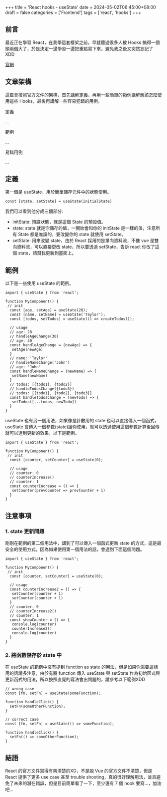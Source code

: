 +++
title = 'React hooks - useState'
date = 2024-05-02T06:45:00+08:00
draft = false
categories = ['Frontend']
tags = ['react', 'hooks']
+++

## 前言

最近正在學習 React，在我學這套框架之前，早就聽過很多人被 Hooks 搞得一個頭兩個大了，於是決定一邊學習一邊把重點寫下來，避免我之後又突然忘記了 XDD

[官網](https://react.dev/reference/react/useState)

## 文章架構

這篇會按照官方文件的架構，首先講解定義，再用一些簡單的範例講解應該怎麼使用這些 Hooks，最後再講解一些容易犯錯的用例。

定義

…

範例

…

易錯用例

…

## 定義

第一個是 useState，用於簡單儲存元件中的狀態使用。

```tsx
const [state, setState] = useState(initialState)
```

我們可以看到他分成三個部分:

- initState: 預設狀態，就是這個 State 的預設值。
- state: state 就是你儲存的值，一開始會和你的 initState 是一樣的值，注意所有 State 都是唯讀的，要改變你的 state 就使用 setState。
- setState: 用來改變 state，由於 React 採用的是單向資料流，不像 vue 是雙向資料流，可以直接更改 state，所以要透過 setState，告訴 react 你改了這個 state，請幫我更新到畫面上。

## 範例

以下是一些使用 useState 的範例。

```tsx
import { useState } from 'react';

function MyComponent() {
 // init
  const [age, setAge] = useState(28);
  const [name, setName] = useState('Taylor');
  const [todos, setTodos] = useState(() => createTodos());
  
  // usage
  // age: 28
  // handleAgeChange(30)
  // age: 30
  const handleAgeChange = (newAge) => {
   setAge(newAge)
  }
  // name: 'Taylor'
  // handleNameChange('John')
  // age: 'John'
  const handleNameChange = (newName) => {
   setName(newName)
  }
  // todos: [{todo1}, {todo2}]
  // handleTodosChange({todo3})
  // todos: [{todo1}, {todo2}, {todo3}]
  const handleTodosChange = (newTodo) => {
   setTodos([...todos, newTodo])
  }
}
```

useState 也有另一個用法，如果像是計數用的 state 也可以直接傳入一個函式， useState 會傳入一個參數(state)讓你使用，就可以透過使用這個參數計算後回傳就可以達到更新的效果，以下是範例。

```tsx
import { useState } from 'react';

function MyComponent() {
 // init
  const [counter, setCounter] = useState(0);
  
  // usage
  // counter: 0
  // counterIncrease()
  // counter: 1
  const counterIncrease = () => {
   setCounter(prevCounter => prevCounter + 1)
  }
}
```

## 注意事項

### 1. state 更新問題

剛剛在範例的第二個用法中，講到了可以傳入一個函式更新 state 的方式，這是最安全的使用方式，因為如果使用第一個用法的話，會遇到下面這個問題。

```tsx
import { useState } from 'react';

function MyComponent() {
 // init
  const [counter, setCounter] = useState(0);
  
  // usage
  const counterIncrease2 = () => {
   setCounter(counter + 1)
   setCounter(counter + 1)
  }
  // counter: 0
  // counterIncrease2()
  // counter: 1
  const showCounter = () => {
   console.log(counter)
   counterIncrease2()
   console.log(counter)
  }
}
```

### 2. 將函數儲存於 state 中

在 useState 的範例中沒有提到 function as state 的用法，但是如果你需要這樣用的話請多注意，由於有將 function 傳入 useState 與 setState 作為初始函式與更新函式的用法，所以按照直覺的寫法會出問題的，請參考以下範例XDD

```tsx
// wrong case
const [fn, setFn] = useState(someFunction);

function handleClick() {
  setFn(someOtherFunction);
}

// correct case
const [fn, setFn] = useState(() => someFunction);

function handleClick() {
  setFn(() => someOtherFunction);
}
```

## 結語

 React 的官方文件寫得有夠清楚的XD，不是說 Vue 的官方文件不清楚，但是 React 提供了更多 use case 甚至 trouble shooting，真的很好理解用法，並且避免了未來的潛在錯誤，但是目前簡單看了一下，至少還有 7 個 hook 要寫…，加油吧…
